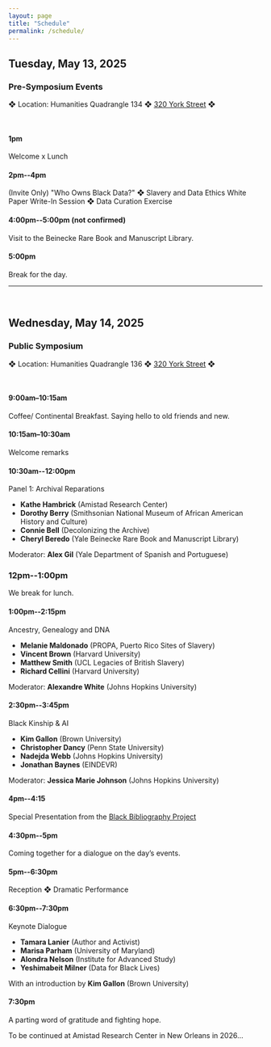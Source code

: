 ```yaml
---
layout: page
title: "Schedule"
permalink: /schedule/
---
```


## Tuesday, May 13, 2025

<h3 class="day-section">Pre-Symposium Events</h3>

❖ Location: Humanities Quadrangle 134 ❖ [320 York Street](https://www.google.com/maps/place/Humanities+Quadrangle/@41.3121531,-72.9295349,309m/data=!3m2!1e3!4b1!4m6!3m5!1s0x89e7d9dc18fef4f3:0xaaa71806a246b6b5!8m2!3d41.3121531!4d-72.9295349!16s%2Fg%2F11nfpmhq5f?entry=ttu&g_ep=EgoyMDI1MDQxNi4xIKXMDSoASAFQAw%3D%3D) ❖

<br>

#### 1pm

Welcome x Lunch

#### 2pm--4pm

(Invite Only) "Who Owns Black Data?" ❖ Slavery and Data Ethics White Paper Write-In Session ❖ Data Curation Exercise

#### 4:00pm--5:00pm (not confirmed)

Visit to the Beinecke Rare Book and Manuscript Library.

#### 5:00pm

Break for the day.

---

<br>

## Wednesday, May 14, 2025

<h3 class="day-section">Public Symposium</h3>

❖ Location: Humanities Quadrangle 136 ❖ [320 York Street](https://www.google.com/maps/place/Humanities+Quadrangle/@41.3121531,-72.9295349,309m/data=!3m2!1e3!4b1!4m6!3m5!1s0x89e7d9dc18fef4f3:0xaaa71806a246b6b5!8m2!3d41.3121531!4d-72.9295349!16s%2Fg%2F11nfpmhq5f?entry=ttu&g_ep=EgoyMDI1MDQxNi4xIKXMDSoASAFQAw%3D%3D) ❖

<br>

#### 9:00am–10:15am

Coffee/ Continental Breakfast. Saying hello to old friends and new.

#### 10:15am–10:30am

Welcome remarks

#### 10:30am--12:00pm

<p class="panel-name">Panel 1: Archival Reparations</p>

- **Kathe Hambrick** (Amistad Research Center)
- **Dorothy Berry** (Smithsonian National Museum of African American History and Culture)
- **Connie Bell** (Decolonizing the Archive)
- **Cheryl Beredo** (Yale Beinecke Rare Book and Manuscript Library)

Moderator: **Alex Gil** (Yale Department of Spanish and Portuguese)

### 12pm--1:00pm

We break for lunch.

#### 1:00pm--2:15pm

<p class="panel-name">Ancestry, Genealogy and DNA</p>

- **Melanie Maldonado** (PROPA, Puerto Rico Sites of Slavery)
- **Vincent Brown** (Harvard University)
- **Matthew Smith** (UCL Legacies of British Slavery)
- **Richard Cellini** (Harvard University)

Moderator: **Alexandre White** (Johns Hopkins University)

#### 2:30pm--3:45pm

<p class="panel-name">Black Kinship & AI</p>

- **Kim Gallon** (Brown University)
- **Christopher Dancy** (Penn State University)
- **Nadejda Webb** (Johns Hopkins University)
- **Jonathan Baynes** (EINDEVR)

Moderator: **Jessica Marie Johnson** (Johns Hopkins University)

#### 4pm--4:15

Special Presentation from the [Black Bibliography Project](https://blackbibliog.org/)

#### 4:30pm--5pm

Coming together for a dialogue on the day’s events.

#### 5pm--6:30pm

<p class="panel-name">Reception ❖ Dramatic Performance</p>

#### 6:30pm--7:30pm

<p class="panel-name">Keynote Dialogue</p>

- **Tamara Lanier** (Author and Activist)
- **Marisa Parham** (University of Maryland)
- **Alondra Nelson** (Institute for Advanced Study)
- **Yeshimabeit Milner** (Data for Black Lives)

With an introduction by **Kim Gallon** (Brown University)

#### 7:30pm

A parting word of gratitude and fighting hope.

To be continued at Amistad Research Center in New Orleans in 2026...
